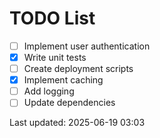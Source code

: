 # TODO List

- [ ] Implement user authentication
- [x] Write unit tests
- [ ] Create deployment scripts
- [x] Implement caching
- [ ] Add logging
- [ ] Update dependencies

Last updated: 2025-06-19 03:03
